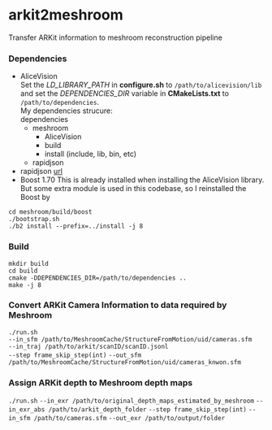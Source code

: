 # arkit2meshroom
Transfer ARKit information to meshroom reconstruction pipeline

###  Dependencies
* AliceVision  
Set the _LD_LIBRARY_PATH_ in **configure.sh** to `/path/to/alicevision/lib` and set the _DEPENDENCIES_DIR_ variable in **CMakeLists.txt** to `/path/to/dependencies`.  
My dependencies strucure:  
dependencies  
    - meshroom
        - AliceVision
        - build
        - install (include, lib, bin, etc)
    - rapidjson
* rapidjson [url](https://github.com/Tencent/rapidjson.git)
* Boost 1.70 
This is already installed when installing the AliceVision library. But some extra module is used in this codebase, so I reinstalled the Boost by
```
cd meshroom/build/boost
./bootstrap.sh
./b2 install --prefix=../install -j 8
```

### Build
```
mkdir build
cd build
cmake -DDEPENDENCIES_DIR=/path/to/dependencies ..
make -j 8
```

### Convert ARKit Camera Information to data required by Meshroom
`./run.sh`   
`--in_sfm /path/to/MeshroomCache/StructureFromMotion/uid/cameras.sfm`  
`--in_traj /path/to/arkit/scanID/scanID.jsonl`  
`--step frame_skip_step(int)`
`--out_sfm /path/to/MeshroomCache/StructureFromMotion/uid/cameras_knwon.sfm`

### Assign ARKit depth to Meshroom depth maps

`./run.sh`
`--in_exr /path/to/original_depth_maps_estimated_by_meshroom`
`--in_exr_abs /path/to/arkit_depth_folder`
`--step frame_skip_step(int)`
`--in_sfm /path/to/cameras.sfm`
`--out_exr /path/to/output/folder`
